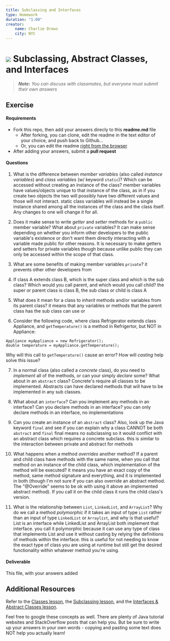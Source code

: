 ```yaml
---
title: Subclassing and Interfaces
type: Homework
duration: "1:00"
creator:
    name: Charlie Drews
    city: NYC
---
```


# ![](https://ga-dash.s3.amazonaws.com/production/assets/logo-9f88ae6c9c3871690e33280fcf557f33.png) Subclassing, Abstract Classes, and Interfaces

> ***Note:*** _You can discuss with classmates, but everyone must submit their own answers_

## Exercise

#### Requirements

- Fork this repo, then add your answers direcly to this **readme.md** file
  - After forking, you can clone, edit the readme in the text editor of your choice, and push back to Github...
  - Or, you can edit the readme [right from the browser](https://help.github.com/articles/editing-files-in-your-repository/)
- After adding your answers, submit a **pull request**

#### Questions

1. What is the difference between *member variables* (also called *instance variables*) and *class variables* (w/ keyword `static`)? Which can be accessed without creating an instance of the class?
	member variables have values/objects unique to that instance of the class, as in if you create two objects the two will possibly have two different values and those will not interact. static class variables will instead be a single instance shared among all the instances of the class and the class itself. Any changes to one will change it for all.

2. Does it make sense to write  *getter* and *setter* methods for a `public` member variable? What about `private` variables?
	It can make sense depending on whether you inform other developers to the public variable's existence or don't want them directly interacting with a variable made public for other reasons. It is necessary to make getters and setters for private variables though because unlike public they can only be accessed within the scope of that class.

3. What are some benefits of making member variables `private`?
	it prevents other other developers from 

4. If class A extends class B, which is the super class and which is the sub class? Which would you call parent, and which would you call child?
	the super or parent class is class B, the sub class or child is class A

5. What does it mean for a class to *inherit* methods and/or variables from its parent class?
	it means that any variables or methods that the parent class has the sub class can use or 

6. Consider the following code, where class Refrigerator extends class Appliance, and `getTemperature()` is a method in Refrigertor, but NOT in Appliance:
  ```
  Appliance myAppliance = new Refrigerator();
  double temperature = myAppliance.getTemperature();
  ```
  Why will this call to `getTemperature()` cause an error? How will *casting* help solve this issue?

7. In a normal class (also called a *concrete* class), do you need to *implement* all of the methods, or can your simply *declare* some? What about in an `abstract` class?
	Concrete's require all classes to be implemented. Abstracts can have declared methods that will have to be implemented in any sub classes.

8. What about an `interface`? Can you implement any methods in an interface? Can you declare methods in an interface?
	you can only declare methods in an interface, no implementations

9. Can you create an instance of an `abstract` class? Also, look up the Java keyword `final` and see if you can explain why a class CANNOT be both `abstract` and `final`	final means no subclassing so it would conflict with an abstract class which requires a concrete subclass. this is similar to the interaction between private and abstract for methods

10. What happens when a method *overrides* another method? If a parent and child class have methods with the same name, when you call that method on an instance of the child class, which implementation of the method will be executed?
	it means you have an exact copy of the method, same method signature and everything, and it is implemented in both (though I'm not sure if you can also override an abstract method. The "@Override" seems to be ok with using it above an implemented abstract method). If you call it on the child class it runs the child class's version.

11. What is the relationship between `List`, `LinkedList`, and `ArrayList`? Why do we call a method *polymorphic* if it takes an input of type `List` rather than an input of type `LinkedList` or `Arraylist`, and why is that useful?
	List is an interface while LinkedList and ArrayList both implement that interface. you call it polymorphic because it can use any type of class that implements List and use it without casting by relying the definitions of methods within the interface. this is useful for not needing to know the exact type of class you are using at runtime but still get the desired functionality within whatever method you're using.

#### Deliverable

This file, with your answers added

## Additional Resources

Refer to the [Classes lesson](https://github.com/ga-adi-nyc/Course-Materials/tree/master/lessons/java-essentials/classes-lesson), the [Subclassing lesson](https://github.com/ga-adi-nyc/Course-Materials/tree/master/lessons/java-essentials/subclasses-lesson), and the [Interfaces & Abstract Classes lesson](https://github.com/ga-adi-nyc/Course-Materials/tree/master/lessons/java-essentials/interfaces-and-abstract-classes-lesson).

Feel free to google these concepts as well. There are plenty of Java tutorial websites and StackOverflow posts that can help you. But be sure to write up your answers in your own words - copying and pasting some text does NOT help you actually learn!
